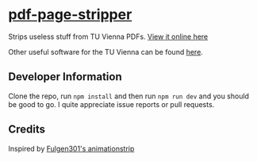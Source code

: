 # [pdf-page-stripper](https://tuwien2020.github.io/pdf-page-stripper/)

Strips useless stuff from TU Vienna PDFs. [View it online here](https://tuwien2020.github.io/pdf-page-stripper/)

Other useful software for the TU Vienna can be found [here](https://wiki.fsinf.at/wiki/Useful_Software).

## Developer Information

Clone the repo, run `npm install` and then run `npm run dev` and you should be good to go.
I quite appreciate issue reports or pull requests.

## Credits

Inspired by [Fulgen301's animationstrip](https://github.com/Fulgen301/animationstrip)
